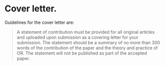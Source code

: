 # Cover letter.

Guidelines for the cover letter are:

> A statement of contribution must be provided for all original articles and
> uploaded upon submission as a covering letter for your submission. The
> statement should be a summary of no more than 300 words of the contribution of
> the paper and the theory and practice of OR. The statement will not be
> published as part of the accepted paper.
